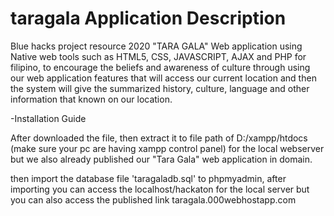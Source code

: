 # taragala Application Description
Blue hacks project resource 2020 "TARA GALA" Web application using Native web tools such as HTML5, CSS, JAVASCRIPT, AJAX and PHP
for filipino, to encourage the beliefs and awareness of culture through using our web application features that will access our 
current location and then the system will give the summarized history, culture, language and other information that known on our 
location.

-Installation Guide

After downloaded the file, then extract it to file path of D:/xampp/htdocs (make sure your pc are having xampp control panel)
for the local webserver but we also already published our "Tara Gala" web application in domain.

then import the database file 'taragaladb.sql' to phpmyadmin, after importing you can access the localhost/hackaton for the local 
server but you can also access the published link taragala.000webhostapp.com
